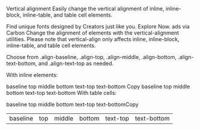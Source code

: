 Vertical alignment
Easily change the vertical alignment of inline, inline-block, inline-table, and table cell elements.

Find unique fonts designed by Creators just like you. Explore Now.
ads via Carbon
Change the alignment of elements with the vertical-alignment utilities. Please note that vertical-align only affects inline, inline-block, inline-table, and table cell elements.

Choose from .align-baseline, .align-top, .align-middle, .align-bottom, .align-text-bottom, and .align-text-top as needed.

With inline elements:

baseline top middle bottom text-top text-bottom
Copy
<span class="align-baseline">baseline</span>
<span class="align-top">top</span>
<span class="align-middle">middle</span>
<span class="align-bottom">bottom</span>
<span class="align-text-top">text-top</span>
<span class="align-text-bottom">text-bottom</span>
With table cells:

baseline	top	middle	bottom	text-top	text-bottomCopy
<table style="height: 100px;">
  <tbody>
    <tr>
      <td class="align-baseline">baseline</td>
      <td class="align-top">top</td>
      <td class="align-middle">middle</td>
      <td class="align-bottom">bottom</td>
      <td class="align-text-top">text-top</td>
      <td class="align-text-bottom">text-bottom</td>
    </tr>
  </tbody>
</table>
